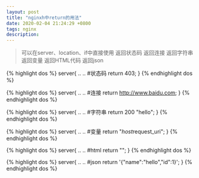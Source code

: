 ```yaml
---
layout: post
title: "nginxh中return的用法"
date: 2020-02-04 21:24:29 +0800
tags: nginx
description: 
---
```


> 可以在server、location、if中直接使用
> 返回状态码
> 返回连接
> 返回字符串
> 返回变量
> 返回HTML代码
> 返回json

{% highlight dos %}
server{
	..
	..
	#状态码
	return 403;
}
{% endhighlight dos %}

{% highlight dos %}
server{
	..
	..
	#连接
	return http://www.baidu.com;
}
{% endhighlight dos %}

{% highlight dos %}
server{
	..
	..
	#字符串
	return 200 "hello";
}
{% endhighlight dos %}

{% highlight dos %}
server{
	..
	..
	#变量
	return "$host$request_uri";
}
{% endhighlight dos %}

{% highlight dos %}
server{
	..
	..
	#html
	return "<html><script>window.location.href='$host$request_uri'</script></html>";
}
{% endhighlight dos %}

{% highlight dos %}
server{
	..
	..
	#json
	return '{"name":"hello","id":1}';
}
{% endhighlight dos %}